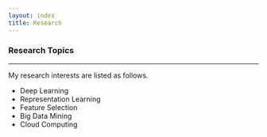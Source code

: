```yaml
---
layout: index
title: Research
---
```


### Research Topics
* * *

My research interests are listed as follows.
<!-- [deep
learning](http://en.wikipedia.org/wiki/Deep_learning), [data
mining](http://en.wikipedia.org/wiki/Data_mining), [cloud
computing](http://en.wikipedia.org/wiki/Cloud_computing), [granular
computing](http://en.wikipedia.org/wiki/Granular_computing), [rough
set](http://en.wikipedia.org/wiki/Rough_set).
-->

- Deep Learning
- Representation Learning
- Feature Selection
- Big Data Mining
- Cloud Computing
